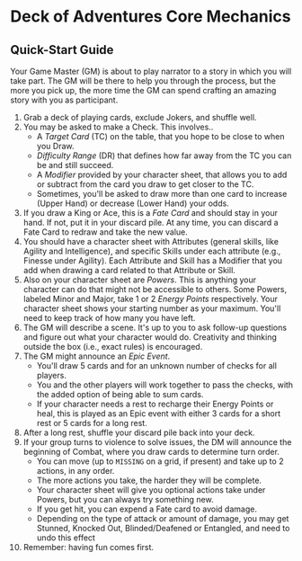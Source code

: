 # Deck of Adventures Core Mechanics

## Quick-Start Guide

Your Game Master (GM) is about to play narrator to a story in which you will take part.
The GM will be there to help you through the process, but the more you pick up, the
more time the GM can spend crafting an amazing story with you as participant.

1. Grab a deck of playing cards, exclude Jokers, and shuffle well.
2. You may be asked to make a Check. This involves..
   - A *Target Card* (TC) on the table, that you hope to be close to when you Draw.
   - *Difficulty Range* (DR) that defines how far away from the TC you can be and still
     succeed. 
   - A *Modifier* provided by your character sheet, that allows you to add or subtract
     from the card you draw to get closer to the TC.
   - Sometimes, you'll be asked to draw more than one card to increase (Upper Hand) or 
     decrease (Lower Hand) your odds.
3. If you draw a King or Ace, this is a *Fate Card* and should stay in your hand. If
not, put it in your discard pile. At any time, you can discard a Fate Card to redraw 
and take the new value.
4. You should have a character sheet with Attributes (general skills, like Agility and
Intelligence), and specific Skills under each attribute (e.g., Finesse under Agility).
Each Attribute and Skill has a Modifier that you add when drawing a card related to that
Attribute or Skill.
5. Also on your character sheet are *Powers*. This is anything your character can do
that might not be accessible to others. Some Powers, labeled Minor and Major, take 1 or
2 *Energy Points* respectively. Your character sheet shows your starting number as your
maximum. You'll need to keep track of how many you have left.
6. The GM will describe a scene. It's up to you to ask follow-up questions and figure
out what your character would do. Creativity and thinking outside the box (i.e., exact
rules) is encouraged.
7. The GM might announce an *Epic Event*.
   - You'll draw 5 cards and for an unknown number of checks for all players.
   - You and the other players will work together to pass the checks, with the added
     option of being able to sum cards.
   - If your character needs a rest to recharge their Energy Points or heal, this is
   played as an Epic event with either 3 cards for a short rest or 5 cards for a long
   rest.
8. After a long rest, shuffle your discard pile back into your deck.
9. If your group turns to violence to solve issues, the DM will announce the beginning 
of Combat, where you draw cards to determine turn order.
   - You can move (up to `MISSING` on a grid, if present) and take up to 2 actions, in
     any order.
   - The more actions you take, the harder they will be complete. 
   - Your character sheet will give you optional actions take under Powers, but you can
     always try something new.
   - If you get hit, you can expend a Fate card to avoid damage.
   - Depending on the type of attack or amount of damage, you may get Stunned, Knocked
     Out, Blinded/Deafened or Entangled, and need to undo this effect
10. Remember: having fun comes first.
